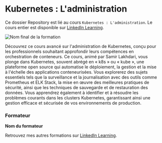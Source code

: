 # Kubernetes : L'administration

Ce dossier Repository est lié au cours `Kubernetes : L'administration`. Le cours entier est disponible sur [LinkedIn Learning][lil-course-url].

![Nom final de la formation][lil-thumbnail-url] 

Découvrez ce cours avancé sur l'administration de Kubernetes, conçu pour les professionnels souhaitant approfondir leurs compétences en orchestration de conteneurs. Ce cours, animé par Samir Lakhdari, vous plonge dans Kubernetes, souvent abrégé en « k8s » ou « kube », une plateforme open source qui automatise le déploiement, la gestion et la mise à l'échelle des applications conteneurisées. Vous explorerez des sujets essentiels tels que la surveillance et la journalisation avec des outils comme Prometheus et ELK Stack, la mise en œuvre des meilleures pratiques de sécurité, ainsi que les techniques de sauvegarde et de restauration des données. Vous apprendrez également à identifier et à résoudre les problèmes courants dans les clusters Kubernetes, garantissant ainsi une gestion efficace et sécurisée de vos environnements de production.

### Formateur

**Nom du formateur** 

 Retrouvez mes autres formations sur [LinkedIn Learning][lil-URL-trainer].

[0]: # (Replace these placeholder URLs with actual course URLs)
[lil-course-url]: https://www.linkedin.com/learning/kubernetes-l-administration
[lil-thumbnail-url]: https://media.licdn.com/dms/image/v2/D4E0DAQGqBOsStTpa5Q/learning-public-crop_675_1200/B4EZapsm2NGYAY-/0/1746603765437?e=2147483647&v=beta&t=IaW3Ekhbb3qOfUzbzTPdaMtAMRKBvj7Qe__4e51-s6o
[lil-URL-trainer]: https://www.linkedin.com/learning/instructors/samir-lakhdari

[1]: # (End of FR-Instruction ###############################################################################################)
